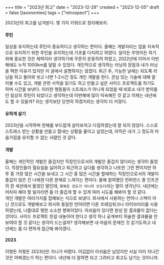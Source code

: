 +++
title = "2023년 회고"
date = "2023-12-28"
created = "2023-12-05"
draft = false
[taxonomies]
tags = ["retrospect"]
+++

2023년의 회고를 남겨본다. 몇 가지 키워드로 정리해보자.

#### 루틴
일상을 유지하는데 루틴이 중요하다고 생각하는 편이다. 올해는 개발자라는 업을 지속적으로 유지하기 위한 루틴을 유지하는데 기초를 다지려고 하였다. 일이든 무엇이든 하기위해 중요한 것은 체력이라 생각하기에 꾸준히 운동하려 하였고, 2022년에 이어서 이번 해에도 누적 1000km를 달릴 수 있었다. 개인적으로 생각하는 러닝의 장점과 내가 러닝을 택한 이유가 있지만 이 글에서 설명하지는 않겠다. 퇴근 후, 가능한 날에는 되도록 러닝을 하고 돌아와 씻고 나면 1-2시간 정도 개인 개발을 한다. 관심 있는 기술에 대해 알아볼 수도 있고, 개발 관련 서적을 읽기도 하고 만들고 싶은 사이드 프로젝트를 하기도 하며 시간을 보낸다. 이러한 행동들이 스트레스가 아니게 되었을 때 비로소 내가 받아들인 일상의 루틴이 되었다고 생각하는데 이번해에 많이 익숙해진 것 같고 이제는 내년에도 할 수 있을까? 라는 생각보단 당연히 하겠지라는 생각이 더 커졌다.

#### 유하게 살기
2023년을 시작하며 한해를 부드럽게 살아보자고 다짐하였는데 잘 되지 않았다. 스스로 스트레스 받는 상황을 만들고 열내는 상황을 줄이고 싶었는데, 아직은 내가 그 정도의 마음가짐을 유지할 수 없는 사람인 것 같다. 

#### 개발
올해는 개인적인 개발은 즐겁지만 직장인으로서의 개발은 즐겁지 않다라는 생각이 들었다. 직장인들이 월요일을 싫어하고 퇴근하고 싶다를 생각하고 나또한 그런 편이지만 하루 중 가장 많은 시간을 보내고 그 시간 중 많은 시간을 할애하는 직장인으로서의 개발이 즐겁지 않은 건 나에겐 다른 문제로 느껴지는 편이다. 올해 참여했던 컨퍼런스 중 인프콘의 한 세션에서 들었던 말인데, `행복은 강도가 아니라 빈도다`라는 말이 생각난다. 내년에는 어차피 해야 할 일이라면 좀 더 즐겁게 할 수 있게 여러 시도를 해봐야 할 것 같다. <br />
개인 개발은 여러가지를 접해보는 식으로 보냈다. 회사에서 사용하는 언어나 스택이 아닌 것으로도 개발해보고 회사와 동일한 언어라면 다른 프레임워크나 라이브러리를 사용하였는데, 나름대로 행한 소소한 행복이었다. 아쉬움이 있다면 완성 된 결과물이 없다는 것이다. 사이드 프로젝트 한걸 내놓아야 한다고 생각 하니 공개부터 허술한 결과물을 안 보여야 할 것 같다는 생각이 드는걸까? 생각해보면 내 마음의 문제인 것 같기도하고 내년에는 좀 더 편하게 접근해 봐야겠다.

#### 2023
이렇든 저렇든 2023년은 지나가 버렸다. 어김없이 아쉬움은 남았지만 사실 이미 지나간것은 어쩌겠는가 하는 편이다. 내년에 더 잘하면 되고 그려러고 회고도 남기는 것이니까.